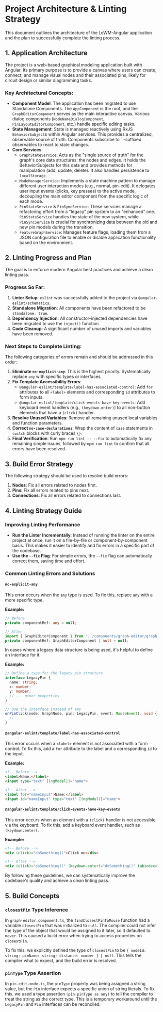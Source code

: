 # Project Architecture & Linting Strategy

This document outlines the architecture of the LeWM-Angular application and the plan to successfully complete the linting process.

## 1. Application Architecture

The project is a web-based graphical modeling application built with Angular. Its primary purpose is to provide a canvas where users can create, connect, and manage visual nodes and their associated pins, likely for circuit design or similar diagramming tasks.

### Key Architectural Concepts:

*   **Component Model**: The application has been migrated to use Standalone Components. The `AppComponent` is the root, and the `GraphEditorComponent` serves as the main interactive canvas. Various dialog components (`NodeNameDialogComponent`, `PinLayoutEditorComponent`, etc.) handle specific editing tasks.
*   **State Management**: State is managed reactively using RxJS `BehaviorSubject`s within Angular services. This provides a centralized, observable source of truth. Components subscribe to `  -suffixed observables to react to state changes.
*   **Core Services**:
    *   `GraphStateService`: Acts as the "single source of truth" for the graph's core data structures: the nodes and edges. It holds the BehaviorSubjects for this data and provides methods for manipulation (add, update, delete). It also handles persistence to `localStorage`.
    *   `ModeManagerService`: Implements a state machine pattern to manage different user interaction modes (e.g., normal, pin-edit). It delegates user input events (clicks, key presses) to the active mode, decoupling the main editor component from the specific logic of each mode.
    *   `PinStateService` & `PinSyncService`: These services manage a refactoring effort from a "legacy" pin system to an "enhanced" one. `PinStateService` handles the state of the new system, while `PinSyncService` is crucial for synchronizing data between the old and new pin models during the transition.
    *   `FeatureGraphService`: Manages feature flags, loading them from a JSON configuration file to enable or disable application functionality based on the environment.

## 2. Linting Progress and Plan

The goal is to enforce modern Angular best practices and achieve a clean linting pass.

### Progress So Far:

1.  **Linter Setup**: `eslint` was successfully added to the project via `@angular-eslint/schematics`.
2.  **Standalone Migration**: All components have been refactored to be `standalone: true`.
3.  **Dependency Injection**: All constructor-injected dependencies have been migrated to use the `inject()` function.
4.  **Code Cleanup**: A significant number of unused imports and variables have been removed.

### Next Steps to Complete Linting:

The following categories of errors remain and should be addressed in this order:

1.  **Eliminate `no-explicit-any`**: This is the highest priority. Systematically replace `any` with specific types or interfaces.
2.  **Fix Template Accessibility Errors**:
    *   `@angular-eslint/template/label-has-associated-control`: Add `for` attributes to all `<label>` elements and corresponding `id` attributes to form inputs.
    *   `@angular-eslint/template/click-events-have-key-events`: Add keyboard event handlers (e.g., `(keydown.enter)`) to all non-button elements that have a `(click)` handler.
3.  **Resolve Unused Variables**: Remove all remaining unused local variables and function parameters.
4.  **Correct `no-case-declarations`**: Wrap the content of `case` statements in `switch` blocks with curly braces `{}`.
5.  **Final Verification**: Run `npm run lint -- --fix` to automatically fix any remaining simple issues, followed by `npm run lint` to confirm that all errors have been resolved.

## 3. Build Error Strategy

The following strategy should be used to resolve build errors:

1.  **Nodes**: Fix all errors related to nodes first.
2.  **Pins**: Fix all errors related to pins next.
3.  **Connections**: Fix all errors related to connections last.

## 4. Linting Strategy Guide

### Improving Linting Performance

*   **Run the Linter Incrementally**: Instead of running the linter on the entire project at once, run it on a file-by-file or component-by-component basis. This makes it easier to identify and fix errors in a specific part of the codebase.
*   **Use the `--fix` Flag**: For simple errors, the `--fix` flag can automatically correct them, saving time and effort.

### Common Linting Errors and Solutions

#### `no-explicit-any`

This error occurs when the `any` type is used. To fix this, replace `any` with a more specific type.

**Example:**

```typescript
// Before
private componentRef: any = null;

// After
import { GraphEditorComponent } from '../components/graph-editor/graph-editor.component';
private componentRef: GraphEditorComponent | null = null;
```

In cases where a legacy data structure is being used, it's helpful to define an interface for it.

**Example:**

```typescript
// Define a type for the legacy pin structure
interface LegacyPin {
  name: string;
  x: number;
  y: number;
  // ... other properties
}

// Use the interface instead of any
onPinClick(node: GraphNode, pin: LegacyPin, event: MouseEvent): void {
  // ...
}
```

#### `@angular-eslint/template/label-has-associated-control`

This error occurs when a `<label>` element is not associated with a form control. To fix this, add a `for` attribute to the label and a corresponding `id` to the input.

**Example:**

```html
<!-- Before -->
<label>Name:</label>
<input type="text" [(ngModel)]="name">

<!-- After -->
<label for="nameInput">Name:</label>
<input id="nameInput" type="text" [(ngModel)]="name">
```

#### `@angular-eslint/template/click-events-have-key-events`

This error occurs when an element with a `(click)` handler is not accessible via the keyboard. To fix this, add a keyboard event handler, such as `(keydown.enter)`.

**Example:**

```html
<!-- Before -->
<div (click)="doSomething()">Click me</div>

<!-- After -->
<div (click)="doSomething()" (keydown.enter)="doSomething()" tabindex="0">Click me</div>
```

By following these guidelines, we can systematically improve the codebase's quality and achieve a clean linting pass.

## 5. Build Concepts

### `closestPin` Type Inference

In `graph-editor.component.ts`, the `findClosestPinToMouse` function had a variable `closestPin` that was initialized to `null`. The compiler could not infer the type of the object that would be assigned to it later, so it defaulted to `never`. This caused a build error when trying to access properties on `closestPin`.

To fix this, we explicitly defined the type of `closestPin` to be `{ nodeId: string; pinName: string; distance: number } | null`. This tells the compiler what to expect, and the build error is resolved.

### `pinType` Type Assertion

In `pin-edit.mode.ts`, the `pinType` property was being assigned a string value, but the `Pin` interface expects a specific union of string literals. To fix this, we used a type assertion `(pin.pinType as any)` to tell the compiler to treat the string as the correct type. This is a temporary workaround until the `LegacyPin` and `Pin` interfaces can be reconciled.